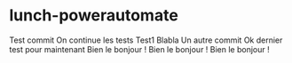 # lunch-powerautomate
Test commit
On continue les tests
Test1
Blabla
Un autre commit
Ok dernier test pour maintenant
Bien le bonjour ! 
Bien le bonjour ! 
Bien le bonjour ! 
